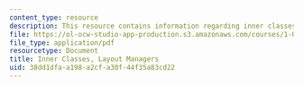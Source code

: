 ```yaml
---
content_type: resource
description: This resource contains information regarding inner classes, layout managers.
file: https://ol-ocw-studio-app-production.s3.amazonaws.com/courses/1-00-introduction-to-computers-and-engineering-problem-solving-spring-2012/38dd1dfaa198a2cfa30f44f35a83cd22_MIT1_00S12_Lec_19.pdf
file_type: application/pdf
resourcetype: Document
title: Inner Classes, Layout Managers
uid: 38dd1dfa-a198-a2cf-a30f-44f35a83cd22
---
```

